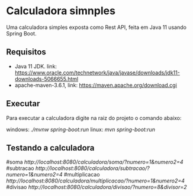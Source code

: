 # Calculadora simnples
Uma calculadora simples exposta como Rest API, feita em Java 11 usando Spring Boot.

## Requisitos
- Java 11 JDK. link: https://www.oracle.com/technetwork/java/javase/downloads/jdk11-downloads-5066655.html 
- apache-maven-3.6.1, link: https://maven.apache.org/download.cgi

## Executar
Para executar a calculadora digite na raiz do projeto o comando abaixo:

windows: *./mvnw spring-boot:run*
linux: *mvn spring-boot:run*

## Testando a calculadora 

#soma *http://localhost:8080/calculadora/soma/?numero=1&numero2=4*
#subtracao *http://localhost:8080/calculadora/subtracao/?numero=1&numero2=4*
#multiplicacao *http://localhost:8080/calculadora/multiplicacao/?numero=1&numero2=4*
#divisao *http://localhost:8080/calculadora/divisao/?numero=8&divisor=2*


